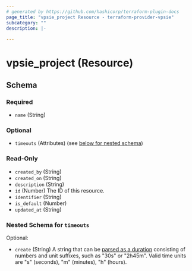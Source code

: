 ```yaml
---
# generated by https://github.com/hashicorp/terraform-plugin-docs
page_title: "vpsie_project Resource - terraform-provider-vpsie"
subcategory: ""
description: |-
  
---
```


# vpsie_project (Resource)





<!-- schema generated by tfplugindocs -->
## Schema

### Required

- `name` (String)

### Optional

- `timeouts` (Attributes) (see [below for nested schema](#nestedatt--timeouts))

### Read-Only

- `created_by` (String)
- `created_on` (String)
- `description` (String)
- `id` (Number) The ID of this resource.
- `identifier` (String)
- `is_default` (Number)
- `updated_at` (String)

<a id="nestedatt--timeouts"></a>
### Nested Schema for `timeouts`

Optional:

- `create` (String) A string that can be [parsed as a duration](https://pkg.go.dev/time#ParseDuration) consisting of numbers and unit suffixes, such as "30s" or "2h45m". Valid time units are "s" (seconds), "m" (minutes), "h" (hours).

